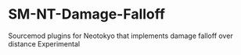 # SM-NT-Damage-Falloff
Sourcemod plugins for Neotokyo that implements damage falloff over distance
Experimental
